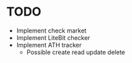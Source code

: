 # TODO

- Implement check market
- Implement LiteBit checker
- Implement ATH tracker
  + Possible create read update delete
